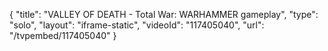 {
    "title": "VALLEY OF DEATH - Total War: WARHAMMER gameplay",
    "type": "solo",
    "layout": "iframe-static",
    "videoId": "117405040",
    "url": "\/tvpembed\/117405040"
}